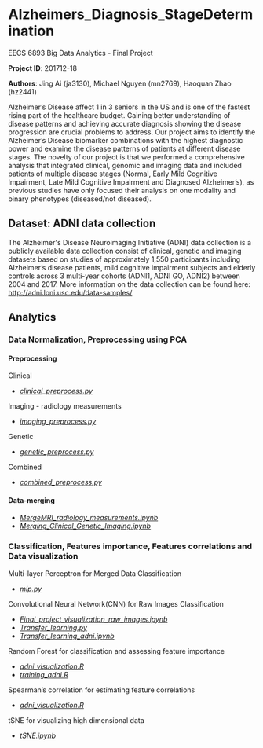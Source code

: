 # Alzheimers_Diagnosis_StageDetermination
EECS 6893 Big Data Analytics - Final Project

**Project ID**: 201712-18

**Authors**: Jing Ai (ja3130), Michael Nguyen (mn2769), Haoquan Zhao (hz2441)

Alzheimer’s Disease affect 1 in 3 seniors in the US and is one of the fastest rising part of the healthcare budget. Gaining better understanding of disease patterns and achieving accurate diagnosis showing the disease progression are crucial problems to address. Our project aims to identify the Alzheimer’s Disease biomarker combinations with the highest diagnostic power and examine the disease patterns of patients at different disease stages. The novelty of our project is that we performed a comprehensive analysis that integrated clinical, genomic and imaging data and included patients of multiple disease stages (Normal, Early Mild Cognitive Impairment, Late Mild Cognitive Impairment and Diagnosed Alzheimer’s), as previous studies have only focused their analysis on one modality and binary phenotypes (diseased/not diseased). 

## Dataset: ADNI data collection
The Alzheimer's Disease Neuroimaging Initiative (ADNI) data collection is a publicly available data collection consist of clinical, genetic and imaging datasets based on studies of approximately 1,550 participants including Alzheimer’s disease patients, mild cognitive impairment subjects and elderly controls across 3 multi-year cohorts (ADNI1, ADNI GO, ADNI2) between 2004 and 2017. More information on the data collection can be found here: http://adni.loni.usc.edu/data-samples/

## Analytics 

### Data Normalization, Preprocessing using PCA

#### Preprocessing
Clinical  	
- [*clinical_preprocess.py*](/Classification/clinical_preprocess.py)

Imaging - radiology measurements 
- [*imaging_preprocess.py*](/Classification/imaging_preprocess.py)

Genetic
- [*genetic_preprocess.py*](/Classification/genetic_preprocess.py)

Combined
- [*combined_preprocess.py*](/Classification/combined_preprocess.py)

#### Data-merging
- [*MergeMRI_radiology_measurements.ipynb*](/Merge/MergeMRI_radiology_measurements.ipynb)
- [*Merging_Clinical_Genetic_Imaging.ipynb*](/Merge/Merging_Clinical_Genetic_Imaging.ipynb)


### Classification, Features importance, Features correlations and Data visualization

Multi-layer Perceptron for Merged Data Classification
- [*mlp.py*](/Classification/mlp.py)

Convolutional Neural Network(CNN) for Raw Images Classification
- [*Final_project_visualization_raw_images.ipynb*](/CNN/Final_project_visualization_raw_images.ipynb)
- [*Transfer_learning.py*](/CNN/transfer_learning.py)
- [*Transfer_learning_adni.ipynb*](/CNN/transfer_learning_adni.ipynb)

Random Forest for classification and assessing feature importance
- [*adni_visualization.R*](/Rscript/adni_visualization.R)
- [*training_adni.R*](/Rscript/training_adni.R)

Spearman’s correlation for estimating feature correlations 
- [*adni_visualization.R*](/Rscript/adni_visualization.R)

tSNE for visualizing high dimensional data 
- [*tSNE.ipynb*](/Visualization/tSNE_on_merged_data.ipynb)
